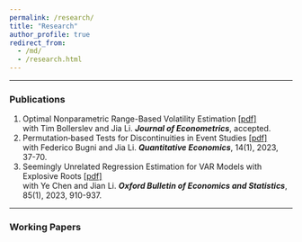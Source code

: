 ```yaml
---
permalink: /research/
title: "Research"
author_profile: true
redirect_from: 
  - /md/
  - /research.html
---
```


------
### Publications

1. Optimal Nonparametric Range-Based Volatility Estimation [[pdf]](https://lqyjasonlee.github.io/files/decision.pdf) <br>
   with Tim Bollerslev and Jia Li. ***Journal of Econometrics***, accepted.
1. Permutation‐based Tests for Discontinuities in Event Studies [[pdf]](https://lqyjasonlee.github.io/files/quan200248.pdf) <br>
   with Federico Bugni and Jia Li. ***Quantitative Economics***, 14(1), 2023, 37-70.
1. Seemingly Unrelated Regression Estimation for VAR Models with Explosive Roots [[pdf]](https://lqyjasonlee.github.io/files/OBES_SUR.pdf) <br>
   with Ye Chen and Jian Li. ***Oxford Bulletin of Economics and Statistics***, 85(1), 2023, 910-937.

------
### Working Papers

  
